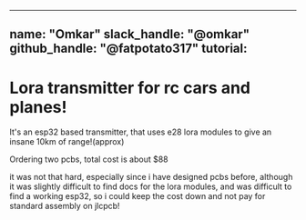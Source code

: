 
---
name: "Omkar"
slack_handle: "@omkar"
github_handle: "@fatpotato317"
tutorial:
---

# Lora transmitter for rc cars and planes!

<!-- Describe your board in 2-3 sentences. What are you making? What will it do? -->
It's an esp32 based transmitter, that uses e28 lora modules to give an insane 10km of range!(approx)

<!-- How much is it going to cost? -->
Ordering two pcbs, total cost is about $88
<!-- Tell us a little bit about your design process. What were some challenges? What helped? ***Totally optional*** -->
it was not that hard, especially since i have designed pcbs before, although it was slightly difficult to find docs for the lora modules, and was difficult to find a working esp32, so i could keep the cost down and not pay for standard assembly on jlcpcb!
